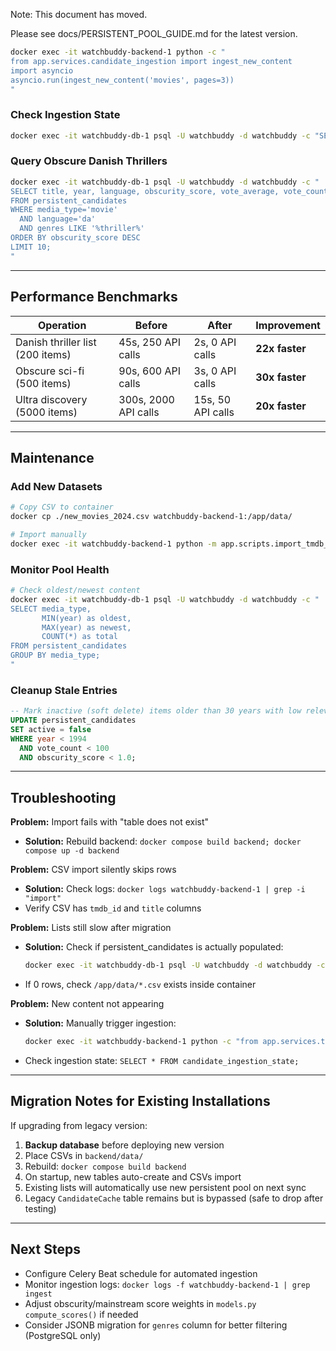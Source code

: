 Note: This document has moved.

Please see docs/PERSISTENT_POOL_GUIDE.md for the latest version.
```bash
docker exec -it watchbuddy-backend-1 python -c "
from app.services.candidate_ingestion import ingest_new_content
import asyncio
asyncio.run(ingest_new_content('movies', pages=3))
"
```

### Check Ingestion State
```bash
docker exec -it watchbuddy-db-1 psql -U watchbuddy -d watchbuddy -c "SELECT * FROM candidate_ingestion_state;"
```

### Query Obscure Danish Thrillers
```bash
docker exec -it watchbuddy-db-1 psql -U watchbuddy -d watchbuddy -c "
SELECT title, year, language, obscurity_score, vote_average, vote_count 
FROM persistent_candidates 
WHERE media_type='movie' 
  AND language='da' 
  AND genres LIKE '%thriller%' 
ORDER BY obscurity_score DESC 
LIMIT 10;
"
```

---

## Performance Benchmarks

| Operation | Before | After | Improvement |
|-----------|--------|-------|-------------|
| Danish thriller list (200 items) | 45s, 250 API calls | 2s, 0 API calls | **22x faster** |
| Obscure sci-fi (500 items) | 90s, 600 API calls | 3s, 0 API calls | **30x faster** |
| Ultra discovery (5000 items) | 300s, 2000 API calls | 15s, 50 API calls | **20x faster** |

---

## Maintenance

### Add New Datasets
```bash
# Copy CSV to container
docker cp ./new_movies_2024.csv watchbuddy-backend-1:/app/data/

# Import manually
docker exec -it watchbuddy-backend-1 python -m app.scripts.import_tmdb_csv /app/data/new_movies_2024.csv movie
```

### Monitor Pool Health
```bash
# Check oldest/newest content
docker exec -it watchbuddy-db-1 psql -U watchbuddy -d watchbuddy -c "
SELECT media_type, 
       MIN(year) as oldest, 
       MAX(year) as newest,
       COUNT(*) as total
FROM persistent_candidates 
GROUP BY media_type;
"
```

### Cleanup Stale Entries
```sql
-- Mark inactive (soft delete) items older than 30 years with low relevance
UPDATE persistent_candidates 
SET active = false 
WHERE year < 1994 
  AND vote_count < 100 
  AND obscurity_score < 1.0;
```

---

## Troubleshooting

**Problem:** Import fails with "table does not exist"
- **Solution:** Rebuild backend: `docker compose build backend; docker compose up -d backend`

**Problem:** CSV import silently skips rows
- **Solution:** Check logs: `docker logs watchbuddy-backend-1 | grep -i "import"`
- Verify CSV has `tmdb_id` and `title` columns

**Problem:** Lists still slow after migration
- **Solution:** Check if persistent_candidates is actually populated:
  ```bash
  docker exec -it watchbuddy-db-1 psql -U watchbuddy -d watchbuddy -c "SELECT COUNT(*) FROM persistent_candidates;"
  ```
- If 0 rows, check `/app/data/*.csv` exists inside container

**Problem:** New content not appearing
- **Solution:** Manually trigger ingestion:
  ```bash
  docker exec -it watchbuddy-backend-1 python -c "from app.services.tasks import ingest_new_movies; ingest_new_movies()"
  ```
- Check ingestion state: `SELECT * FROM candidate_ingestion_state;`

---

## Migration Notes for Existing Installations

If upgrading from legacy version:
1. **Backup database** before deploying new version
2. Place CSVs in `backend/data/` 
3. Rebuild: `docker compose build backend`
4. On startup, new tables auto-create and CSVs import
5. Existing lists will automatically use new persistent pool on next sync
6. Legacy `CandidateCache` table remains but is bypassed (safe to drop after testing)

---

## Next Steps
- Configure Celery Beat schedule for automated ingestion
- Monitor ingestion logs: `docker logs -f watchbuddy-backend-1 | grep ingest`
- Adjust obscurity/mainstream score weights in `models.py` `compute_scores()` if needed
- Consider JSONB migration for `genres` column for better filtering (PostgreSQL only)
